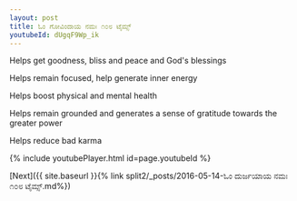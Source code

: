 ```yaml
---
layout: post
title: ಓಂ ಗೋವಿಂದಾಯ ನಮಃ ೧೦೮ ಟೈಮ್ಸ್
youtubeId: dUgqF9Wp_ik
---
```

 
 
Helps get goodness, bliss and peace and God's blessings
 
Helps remain focused, help generate inner energy 
 
Helps boost physical and mental health 
 
Helps remain grounded and generates a sense of gratitude towards the greater power 
 
Helps reduce bad karma
 
 
 
 


{% include youtubePlayer.html id=page.youtubeId %}
 
[Next]({{ site.baseurl }}{% link  split2/_posts/2016-05-14-ಓಂ ದುರ್ಜಯಾಯ ನಮಃ ೧೦೮ ಟೈಮ್ಸ್.md%})
 
